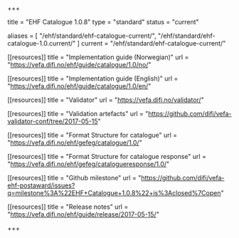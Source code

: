 +++

title = "EHF Catalogue 1.0.8"
type = "standard"
status = "current"

aliases = [ "/ehf/standard/ehf-catalogue-current/", "/ehf/standard/ehf-catalogue-1.0.current/" ]
current = "/ehf/standard/ehf-catalogue-current/"


[[resources]]
title = "Implementation guide (Norwegian)"
url = "https://vefa.difi.no/ehf/guide/catalogue/1.0/no/"

[[resources]]
title = "Implementation guide (English)"
url = "https://vefa.difi.no/ehf/guide/catalogue/1.0/en/"

[[resources]]
title = "Validator"
url = "https://vefa.difi.no/validator/"

[[resources]]
title = "Validation artefacts"
url = "https://github.com/difi/vefa-validator-conf/tree/2017-05-15"

[[resources]]
title = "Format Structure for catalogue"
url = "https://vefa.difi.no/ehf/gefeg/catalogue/1.0/"

[[resources]]
title = "Format Structure for catalogue response"
url = "https://vefa.difi.no/ehf/gefeg/catalogueresponse/1.0/"

[[resources]]
title = "Github milestone"
url = "https://github.com/difi/vefa-ehf-postaward/issues?q=milestone%3A%22EHF+Catalogue+1.0.8%22+is%3Aclosed%7Copen"

[[resources]]
title = "Release notes"
url = "https://vefa.difi.no/ehf/guide/release/2017-05-15/"

+++

